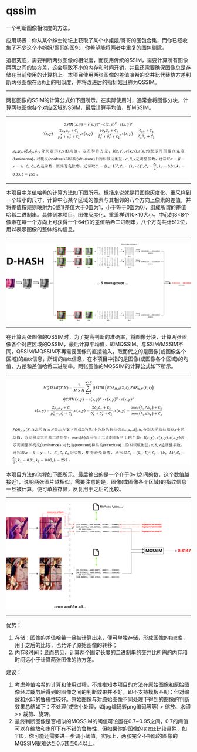 # qssim
一个判断图像相似度的方法。

应用场景：你从某个绅士论坛上获取了某个小姐姐/哥哥的图包合集，而你已经收集了不少这个小姐姐/哥哥的图包，你希望能将两者中重复的图包剔除。

追根究底，需要判断两张图像的相似度，而使用传统的SSIM，需要计算所有图像两两之间的协方差，这会导致不小的内存和时间开销，并且还需要确保图像总是存储在当前使用的计算机上。本项目使用两张图像的差值哈希的交并比代替协方差判断两张图像在`结构`上的相似度，并将改进后的指标姑且称为QSSIM。

***
两张图像的SSIM的计算公式如下图所示。在实际使用时，通常会将图像分块，计算两张图像各个对应区域的SSIM，最后计算平均值，即MSSIM。

***
![procedure](https://github.com/wujf98/qssim/raw/master/docs/formula_ssim.jpg)

***
本项目中差值哈希的计算方法如下图所示。概括来说就是将图像灰度化、重采样到一个较小的尺寸，计算中心某个区域的像素与其相邻的八个方向上像素的差值，并将差值按规则映射为0或1(差值大于0置为1，小于等于0置为0)，组成所谓的差值哈希二进制串。具体到本项目，图像灰度化、重采样到10×10大小，中心的8×8个像素在每一个方向上可获得一个64位的差值哈希二进制串，八个方向共计512位，用以表示图像的整体结构信息。

***
![procedure](https://github.com/wujf98/qssim/raw/master/docs/d_hash.jpg)

***
在计算两张图像的QSSIM时，为了提高判断的准确率，将图像分块，计算两张图像各个对应区域的QSSIM，最后计算平均值，即MQSSIM。与SSIM/MSSIM不同，QSSIM/MQSSIM不再需要图像的直接输入，取而代之的是图像(或图像各个区域)的`指纹`信息，所谓的`指纹`信息，在本项目中指的是图像(或图像各个区域)的均值、方差和差值哈希二进制串。两张图像的MQSSIM的计算公式如下所示。

***
![formula](https://github.com/wujf98/qssim/raw/master/docs/formula_mqssim.jpg)

本项目方法的流程如下图所示。最后输出的是一个介于0~1之间的数，这个数值越接近1，说明两张图片越相似。需要注意的是，图像(或图像各个区域)的指纹信息一旦被计算，便可单独存储，反复用于之后的比较。

***
![procedure](https://github.com/wujf98/qssim/raw/master/docs/procedure.jpg)

***
优势：
1. 存储：图像的差值哈希一旦被计算出来，便可单独存储，形成图像的`指纹`库，用于之后的比较，也允许了原始图像的转移；
2. 内存&时间：显而易见，计算两个固定长度的二进制串的交并比所需的内存和时间远小于计算两张图像的协方差。

建议：
1. 考虑差值哈希的计算和使用过程，不难推知本项目的方法在原始图像和原始图像经过裁剪后得到的图像之间的判断效果并不好，即不支持模板匹配；但对缩放和水印的鲁棒性较好。原始图像与对原始图像不同处理下得到的图像的判断效果总结如下：不处理(或微小处理，如jpg编码转png编码等等) > 缩放、水印 >> 裁剪、旋转。
2. 最终判断图像是否相似的MQSSIM的阈值可设置在0.7~0.95之间，0.7的阈值可以在缩放和水印下有不错的鲁棒性，但如果你的图像的`长宽比`比较悬殊，如1:10，你可能还需要进一步调小阈值，实际上，两张完全不相似的图像的MQSSIM很难达到0.5甚至0.4以上。
